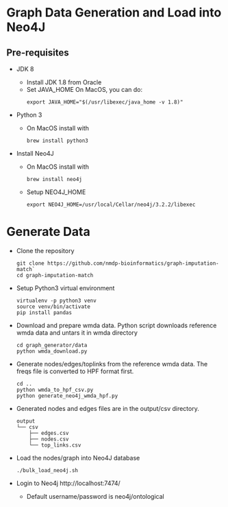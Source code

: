 # Graph Data Generation and Load into Neo4J
## Pre-requisites

- JDK 8
	- Install JDK 1.8 from Oracle
	- Set JAVA_HOME
	     On MacOS, you can do:
		```
		export JAVA_HOME="$(/usr/libexec/java_home -v 1.8)"
		```

- Python 3
	- On MacOS install with 
		```
		brew install python3
		```

- Install Neo4J
	- On MacOS install with 
		```
		brew install neo4j
		```

	- Setup NEO4J_HOME
		```
		export NEO4J_HOME=/usr/local/Cellar/neo4j/3.2.2/libexec
		```

# Generate Data

- Clone the repository 
	```
	git clone https://github.com/nmdp-bioinformatics/graph-imputation-match`
	cd graph-imputation-match
	```

- Setup Python3 virtual environment
	```
	virtualenv -p python3 venv
	source venv/bin/activate 
	pip install pandas
	```

- Download and prepare wmda data. Python script downloads reference wmda data and untars it in wmda directory
	```
	cd graph_generator/data
	python wmda_download.py
	```

- Generate nodes/edges/toplinks from the reference wmda data. The freqs file is converted to HPF format first.
	```
	cd ..
	python wmda_to_hpf_csv.py
	python generate_neo4j_wmda_hpf.py
	```

- Generated nodes and edges files are in the output/csv directory.

	```
	output
	└── csv
	    ├── edges.csv
	    ├── nodes.csv
	    └── top_links.csv
	```

- Load the nodes/graph into Neo4J database
	```
	./bulk_load_neo4j.sh
	```

- Login to Neo4j http://localhost:7474/
	- Default username/password is neo4j/ontological
